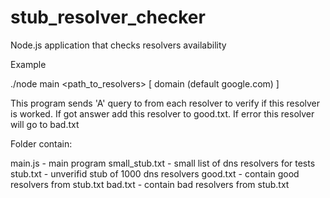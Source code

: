 # stub_resolver_checker
Node.js application that checks resolvers availability

Example

./node main <path_to_resolvers> [ domain (default google.com) ]

This program sends 'A' query to from each resolver to verify if this resolver is worked. If got answer add this resolver to good.txt. If error this resolver will go to bad.txt

Folder contain:

main.js - main program
small_stub.txt - small list of dns resolvers for tests
stub.txt - unverifid stub of 1000 dns resolvers 
good.txt - contain good resolvers from stub.txt
bad.txt - contain bad resolvers from stub.txt
